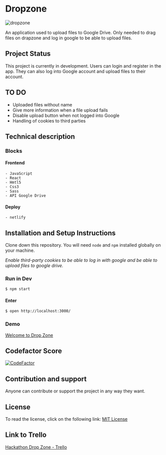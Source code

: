 # Dropzone

![dropzone](https://talento.digital/wp-content/uploads/rocket_gif.gif)

An application used to upload files to Google Drive. Only needed to drag files on drapzone and log in google to be able to upload files.

## Project Status

This project is currently in development. Users can login and register in the app. They can also log into Google account and upload files to their account.

## TO DO

- Uploaded files without name
- Give more information when a file upload fails
- Disable upload button when not logged into Google
- Handling of cookies to third parties

## Technical description

### Blocks

#### Frontend

    - JavaScript
    - React
    - Hmtl5
    - Css3
    - Sass
    - API Google Drive

#### Deploy

    - netlify

## Installation and Setup Instructions

Clone down this repository. You will need `node` and `npm` installed globally on your machine.

*Enable third-party cookies to be able to log in with google and be able to upload files to google drive.*

### Run in Dev

```sh
$ npm start
```

#### Enter

```sh
$ open http://localhost:3000/
```

### Demo

[Welcome to Drop Zone](https://drop-zone-om.netlify.app/)

## Codefactor Score

[![CodeFactor](https://www.codefactor.io/repository/github/anvidmen/hackathon-drop-zone/badge)](https://www.codefactor.io/repository/github/anvidmen/hackathon-drop-zone)

## Contribution and support

Anyone can contribute or support the project in any way they want.

## License

To read the license, click on the following link: [MIT License](./LICENCE)

## Link to Trello

[Hackathon Drop Zone - Trello](https://trello.com/b/Z8ql8fCL/hackathon-drop-zone)

